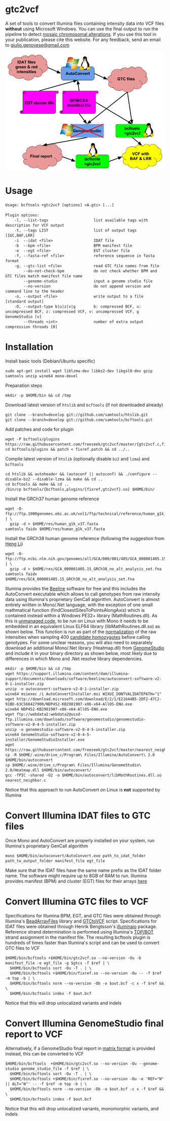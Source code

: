 gtc2vcf
=======

A set of tools to convert Illumina files containing intensity data into VCF files <b>without</b> using Microsoft Windows. You can use the final output to run the pipeline to detect <a href="https://github.com/freeseek/mocha">mosaic chromosomal alterations</a>. If you use this tool in your publication, please cite this website. For any feedback, send an email to giulio.genovese@gmail.com

![](gtc2vcf.png)

Usage
=====

```
Usage: bcftools +gtc2vcf [options] <A.gtc> [...]

Plugin options:
    -l, --list-tags                    list available tags with description for VCF output
    -t, --tags LIST                    list of output tags [IGC,BAF,LRR]
    -i  --idat <file>                  IDAT file
    -b  --bpm <file>                   BPM manifest file
    -e  --egt <file>                   EGT cluster file
    -f, --fasta-ref <file>             reference sequence in fasta format
    -g, --gtc-list <file>              read GTC file names from file
        --do-not-check-bpm             do not check whether BPM and GTC files match manifest file name
        --genome-studio                input a genome studio file
        --no-version                   do not append version and command line to the header
    -o, --output <file>                write output to a file [standard output]
    -O, --output-type b|u|z|v|g        b: compressed BCF, u: uncompressed BCF, z: compressed VCF, v: uncompressed VCF, g GenomeStudio [v]
        --threads <int>                number of extra output compression threads [0]
```

Installation
============

Install basic tools (Debian/Ubuntu specific)
```
sudo apt-get install wget liblzma-dev libbz2-dev libgsl0-dev gzip samtools unzip wine64 mono-devel
```

Preparation steps
```
mkdir -p $HOME/bin && cd /tmp
```

Download latest version of `htslib` and `bcftools` (if not downloaded already)
```
git clone --branch=develop git://github.com/samtools/htslib.git
git clone --branch=develop git://github.com/samtools/bcftools.git
```

Add patches and code for plugin
```
wget -P bcftools/plugins https://raw.githubusercontent.com/freeseek/gtc2vcf/master/{gtc2vcf.c,fixref.patch}
cd bcftools/plugins && patch < fixref.patch && cd ../..
```

Compile latest version of `htslib` (optionally disable `bz2` and `lzma`) and `bcftools`
```
cd htslib && autoheader && (autoconf || autoconf) && ./configure --disable-bz2 --disable-lzma && make && cd ..
cd bcftools && make && cd ..
/bin/cp bcftools/{bcftools,plugins/{fixref,gtc2vcf}.so} $HOME/bin/
```

Install the GRCh37 human genome reference
```
wget -O- ftp://ftp.1000genomes.ebi.ac.uk/vol1/ftp/technical/reference/human_g1k_v37.fasta.gz | \
  gzip -d > $HOME/res/human_g1k_v37.fasta
samtools faidx $HOME/res/human_g1k_v37.fasta
```

Install the GRCh38 human genome reference (following the suggestion from <a href="http://lh3.github.io/2017/11/13/which-human-reference-genome-to-use">Heng Li</a>)
```
wget -O- ftp://ftp.ncbi.nlm.nih.gov/genomes/all/GCA/000/001/405/GCA_000001405.15_GRCh38/seqs_for_alignment_pipelines.ucsc_ids/GCA_000001405.15_GRCh38_no_alt_analysis_set.fna.gz | \
  gzip -d > $HOME/res/GCA_000001405.15_GRCh38_no_alt_analysis_set.fna
samtools faidx $HOME/res/GCA_000001405.15_GRCh38_no_alt_analysis_set.fna
```

Illumina provides the <a href="https://support.illumina.com/array/array_software/beeline.html">Beeline</a> software for free and this includes the AutoConvert executable which allows to call genotypes from raw intensity data using Illumina's proprietary GenCall algorithm. AutoConvert is almost entirely written in Mono/.Net language, with the exception of one small mathmatical function (findClosestSitesToPointsAlongAxis) which is contained instead within a Windows PE32+ library (MathRoutines.dll). As this is <a href="http://www.mono-project.com/docs/advanced/embedding/">unmanaged code</a>, to be run on Linux with Mono it needs to be embedded in an equivalent Linux ELF64 library (libMathRoutines.dll.so) as shown below. This function is run as part of the <a href="http://doi.org/10.1093/bioinformatics/btm443">normalization</a> of the raw intensities when sampling 400 <a href="http://patft.uspto.gov/netacgi/nph-Parser?patentnumber=7035740">candidate homozygotes</a> before calling genotypes. For some unclear reasons, you will also need to separately download an additional Mono/.Net library (Heatmap.dll) from <a href="https://support.illumina.com/array/array_software/genomestudio.html">GenomeStudio</a> and include it in your binary directory as shown below, most likely due to differences in which Mono and .Net resolve library dependencies.
```
mkdir -p $HOME/bin && cd /tmp
wget https://support.illumina.com/content/dam/illumina-support/documents/downloads/software/beeline/autoconvert-software-v2-0-1-installer.zip
unzip -o autoconvert-software-v2-0-1-installer.zip
wine64 msiexec /i AutoConvertInstaller.msi WIXUI_DONTVALIDATEPATH="1"
wget http://download.microsoft.com/download/E/2/1/E21644B5-2DF2-47C2-91BD-63C560427900/NDP452-KB2901907-x86-x64-AllOS-ENU.exe
wine64 NDP452-KB2901907-x86-x64-AllOS-ENU.exe
wget ftp://webdata2:webdata2@ussd-ftp.illumina.com/downloads/software/genomestudio/genomestudio-software-v2-0-4-5-installer.zip
unzip -o genomestudio-software-v2-0-4-5-installer.zip
wine64 GenomeStudio-software-v2-0-4-5-installer/GenomeStudioInstaller.exe
wget https://raw.githubusercontent.com/freeseek/gtc2vcf/master/nearest_neighbor.c
cp -R $HOME/.wine/drive_c/Program\ Files/Illumina/AutoConvert\ 2.0 $HOME/bin/autoconvert
cp $HOME/.wine/drive_c/Program\ Files/Illumina/GenomeStudio\ 2.0/Heatmap.dll $HOME/bin/autoconvert/
gcc -fPIC -shared -O2 -o $HOME/bin/autoconvert/libMathRoutines.dll.so nearest_neighbor.c
```
Notice that this approach to run AutoConvert on Linux is <strong>not</strong> supported by Illumina

Convert Illumina IDAT files to GTC files
========================================

Once Mono and AutoConvert are properly installed on your system, run Illumina's proprietary GenCall algorithm
```
mono $HOME/bin/autoconvert/AutoConvert.exe path_to_idat_folder path_to_output_folder manifest_file egt_file
```
Make sure that the IDAT files have the same name prefix as the IDAT folder name. The software might require up to 8GB of RAM to run. Illumina provides manifest (BPM) and cluster (EGT) files for their arrays <a href="https://support.illumina.com/array/downloads.html">here</a>

Convert Illumina GTC files to VCF
=================================

Specifications for Illumina BPM, EGT, and GTC files were obtained through Illumina's <a href="https://github.com/Illumina/BeadArrayFiles">BeadArrayFiles</a> library and <a href="https://github.com/Illumina/GTCtoVCF">GTCtoVCF</a> script. Specifications for IDAT files were obtained through Henrik Bengtsson's <a href="https://github.com/HenrikBengtsson/illuminaio">illuminaio</a> package. Reference strand determination is performed using Illumina's <a href="https://www.illumina.com/documents/products/technotes/technote_topbot.pdf">TOP/BOT</a> strand assignment in the manifest file. The resulting bcftools plugin is hundreds of times faster than Illumina's script and can be used to convert GTC files to VCF
```
$HOME/bin/bcftools +$HOME/bin/gtc2vcf.so --no-version -Ou -b manifest_file -e egt_file -g $gtcs -f $ref | \
  $HOME/bin/bcftools sort -Ou -T . | \
  $HOME/bin/bcftools +$HOME/bin/fixref.so --no-version -Ou -- -f $ref -m top -b | \
  $HOME/bin/bcftools norm --no-version -Ob -o $out.bcf -c x -f $ref && \
  $HOME/bin/bcftools index -f $out.bcf
```
Notice that this will drop unlocalized variants and indels

Convert Illumina GenomeStudio final report to VCF
=================================================

Alternatively, if a GenomeStudio final report in <a href="https://support.illumina.com/content/dam/illumina-support/documents/documentation/software_documentation/genomestudio/genomestudio-2-0/genomestudio-genotyping-module-v2-user-guide-11319113-01.pdf#page=67">matrix format</a> is provided instead, this can be converted to VCF
```
$HOME/bin/bcftools  +$HOME/bin/gtc2vcf.so --no-version -Ou --genome-studio genome_studio_file -f $ref | \
  $HOME/bin/bcftools sort -Ou -T . | \
  $HOME/bin/bcftools +$HOME/bin/fixref.so --no-version -Ou -e 'REF="N" || ALT="N"' -- -f $ref -m top -b | \
  $HOME/bin/bcftools norm --no-version -Ob -o $out.bcf -c x -f $ref && \
  $HOME/bin/bcftools index -f $out.bcf
```
Notice that this will drop unlocalized variants, monomorphic variants, and indels
